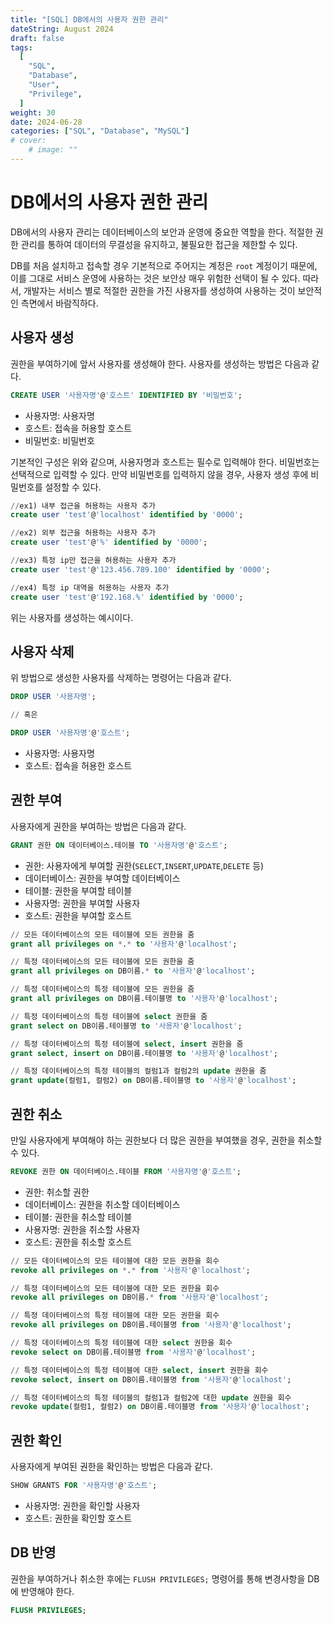 ```yaml
---
title: "[SQL] DB에서의 사용자 권한 관리"
dateString: August 2024
draft: false
tags:
  [
    "SQL",
    "Database",
    "User",
    "Privilege",
  ]
weight: 30
date: 2024-06-28
categories: ["SQL", "Database", "MySQL"]
# cover:
    # image: ""
---
```


# DB에서의 사용자 권한 관리

DB에서의 사용자 관리는 데이터베이스의 보안과 운영에 중요한 역할을 한다. 적절한 권한 관리를 통하여 데이터의 무결성을 유지하고, 불필요한 접근을 제한할 수 있다. 

DB를 처음 설치하고 접속할 경우 기본적으로 주어지는 계정은 `root` 계정이기 때문에, 이를 그대로 서비스 운영에 사용하는 것은
보안상 매우 위험한 선택이 될 수 있다. 따라서, 개발자는 서비스 별로 적절한 권한을 가진 사용자를 생성하여 사용하는 것이 보안적인 측면에서 바람직하다.


## 사용자 생성
권한을 부여하기에 앞서 사용자를 생성해야 한다. 사용자를 생성하는 방법은 다음과 같다.


```sql
CREATE USER '사용자명'@'호스트' IDENTIFIED BY '비밀번호';
```

- 사용자명: 사용자명
- 호스트: 접속을 허용할 호스트
- 비밀번호: 비밀번호

기본적인 구성은 위와 같으며, 사용자명과 호스트는 필수로 입력해야 한다. 비밀번호는 선택적으로 입력할 수 있다. 만약 비밀번호를 입력하지 않을 경우, 사용자 생성 후에 비밀번호를 설정할 수 있다.

```sql
//ex1) 내부 접근을 허용하는 사용자 추가
create user 'test'@'localhost' identified by '0000';

//ex2) 외부 접근을 허용하는 사용자 추가
create user 'test'@'%' identified by '0000';

//ex3) 특정 ip만 접근을 허용하는 사용자 추가
create user 'test'@'123.456.789.100' identified by '0000';

//ex4) 특정 ip 대역을 허용하는 사용자 추가
create user 'test'@'192.168.%' identified by '0000';
```

위는 사용자를 생성하는 예시이다.

## 사용자 삭제
위 방법으로 생성한 사용자를 삭제하는 명령어는 다음과 같다.

```sql
DROP USER '사용자명';

// 혹은

DROP USER '사용자명'@'호스트';
```

- 사용자명: 사용자명
- 호스트: 접속을 허용한 호스트

## 권한 부여
사용자에게 권한을 부여하는 방법은 다음과 같다.

```sql
GRANT 권한 ON 데이터베이스.테이블 TO '사용자명'@'호스트';
```

- 권한: 사용자에게 부여할 권한(`SELECT`,`INSERT`,`UPDATE`,`DELETE` 등)
- 데이터베이스: 권한을 부여할 데이터베이스
- 테이블: 권한을 부여할 테이블
- 사용자명: 권한을 부여할 사용자
- 호스트: 권한을 부여할 호스트

```sql
// 모든 데이터베이스의 모든 테이블에 모든 권한을 줌
grant all privileges on *.* to '사용자'@'localhost';

// 특정 데이터베이스의 모든 테이블에 모든 권한을 줌
grant all privileges on DB이름.* to '사용자'@'localhost';

// 특정 데이터베이스의 특정 테이블에 모든 권한을 줌
grant all privileges on DB이름.테이블명 to '사용자'@'localhost';

// 특정 데이터베이스의 특정 테이블에 select 권한을 줌
grant select on DB이름.테이블명 to '사용자'@'localhost';

// 특정 데이터베이스의 특정 테이블에 select, insert 권한을 줌
grant select, insert on DB이름.테이블명 to '사용자'@'localhost';

// 특정 데이터베이스의 특정 테이블의 컬럼1과 컬럼2의 update 권한을 줌
grant update(컬럼1, 컬럼2) on DB이름.테이블명 to '사용자'@'localhost';
```

## 권한 취소
만일 사용자에게 부여해야 하는 권한보다 더 많은 권한을 부여했을 경우, 권한을 취소할 수 있다.

```sql
REVOKE 권한 ON 데이터베이스.테이블 FROM '사용자명'@'호스트';
```

- 권한: 취소할 권한
- 데이터베이스: 권한을 취소할 데이터베이스
- 테이블: 권한을 취소할 테이블
- 사용자명: 권한을 취소할 사용자
- 호스트: 권한을 취소할 호스트

```sql
// 모든 데이터베이스의 모든 테이블에 대한 모든 권한을 회수
revoke all privileges on *.* from '사용자'@'localhost';

// 특정 데이터베이스의 모든 테이블에 대한 모든 권한을 회수
revoke all privileges on DB이름.* from '사용자'@'localhost';

// 특정 데이터베이스의 특정 테이블에 대한 모든 권한을 회수
revoke all privileges on DB이름.테이블명 from '사용자'@'localhost';

// 특정 데이터베이스의 특정 테이블에 대한 select 권한을 회수
revoke select on DB이름.테이블명 from '사용자'@'localhost';

// 특정 데이터베이스의 특정 테이블에 대한 select, insert 권한을 회수
revoke select, insert on DB이름.테이블명 from '사용자'@'localhost';

// 특정 데이터베이스의 특정 테이블의 컬럼1과 컬럼2에 대한 update 권한을 회수
revoke update(컬럼1, 컬럼2) on DB이름.테이블명 from '사용자'@'localhost';
```

## 권한 확인
사용자에게 부여된 권한을 확인하는 방법은 다음과 같다.

```sql
SHOW GRANTS FOR '사용자명'@'호스트';
```

- 사용자명: 권한을 확인할 사용자
- 호스트: 권한을 확인할 호스트

## DB 반영
권한을 부여하거나 취소한 후에는 `FLUSH PRIVILEGES;` 명령어를 통해 변경사항을 DB에 반영해야 한다.

```sql
FLUSH PRIVILEGES;
```
